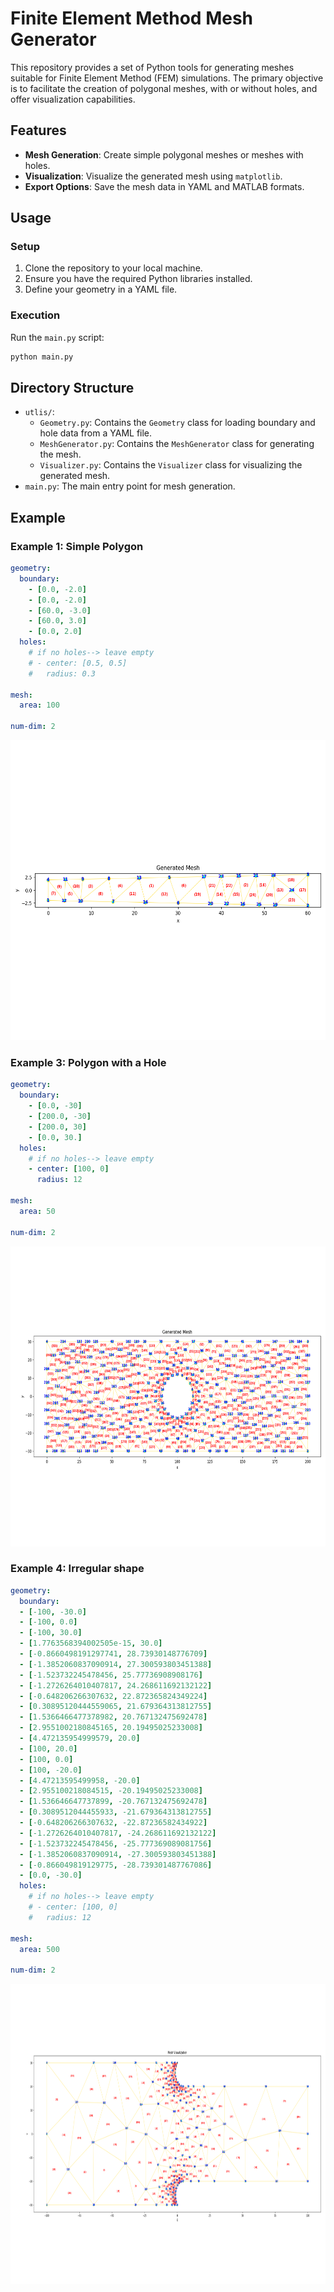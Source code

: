 # Finite Element Method Mesh Generator

This repository provides a set of Python tools for generating meshes suitable for Finite Element Method (FEM) simulations. The primary objective is to facilitate the creation of polygonal meshes, with or without holes, and offer visualization capabilities.

## Features
- **Mesh Generation**: Create simple polygonal meshes or meshes with holes.
- **Visualization**: Visualize the generated mesh using `matplotlib`.
- **Export Options**: Save the mesh data in YAML and MATLAB formats.

## Usage
### Setup
1. Clone the repository to your local machine.
2. Ensure you have the required Python libraries installed.
3. Define your geometry in a YAML file.

### Execution
Run the `main.py` script:
```bash
python main.py
```


## Directory Structure

- `utlis/`:
  - `Geometry.py`: Contains the `Geometry` class for loading boundary and hole data from a YAML file.
  - `MeshGenerator.py`: Contains the `MeshGenerator` class for generating the mesh.
  - `Visualizer.py`: Contains the `Visualizer` class for visualizing the generated mesh.
- `main.py`: The main entry point for mesh generation.

## Example

### Example 1: Simple Polygon
```yaml
geometry:
  boundary:
    - [0.0, -2.0]
    - [0.0, -2.0]
    - [60.0, -3.0]
    - [60.0, 3.0]
    - [0.0, 2.0]
  holes:
    # if no holes--> leave empty
    # - center: [0.5, 0.5]
    #   radius: 0.3

mesh:
  area: 100

num-dim: 2
```

<div style="text-align: center">
    <img src="./Problem1/mesh_config.png" alt="Sample GIF" width="600" height="480">
</div>

### Example 3: Polygon with a Hole
```yaml
geometry:
  boundary:
    - [0.0, -30]
    - [200.0, -30]
    - [200.0, 30]
    - [0.0, 30.]
  holes:
    # if no holes--> leave empty
    - center: [100, 0]
      radius: 12

mesh:
  area: 50

num-dim: 2
```

<div style="text-align: center">
    <img src="./Problem3/mesh_config.png" alt="Sample GIF" width="600" height="480">
</div>

### Example 4: Irregular shape
```yaml
geometry:
  boundary:
  - [-100, -30.0]
  - [-100, 0.0]
  - [-100, 30.0]
  - [1.7763568394002505e-15, 30.0]
  - [-0.8660498191297741, 28.73930148776709]
  - [-1.3852060837090914, 27.300593803451388]
  - [-1.523732245478456, 25.77736908908176]
  - [-1.2726264010407817, 24.268611692132122]
  - [-0.648206266307632, 22.872365824349224]
  - [0.30895120444559065, 21.679364313812755]
  - [1.5366466477378982, 20.767132475692478]
  - [2.9551002180845165, 20.19495025233008]
  - [4.472135954999579, 20.0]
  - [100, 20.0]
  - [100, 0.0]
  - [100, -20.0]
  - [4.47213595499958, -20.0]
  - [2.955100218084515, -20.19495025233008]
  - [1.536646647737899, -20.767132475692478]
  - [0.3089512044455933, -21.679364313812755]
  - [-0.648206266307632, -22.87236582434922]
  - [-1.2726264010407817, -24.268611692132122]
  - [-1.523732245478456, -25.777369089081756]
  - [-1.3852060837090914, -27.300593803451388]
  - [-0.866049819129775, -28.739301487767086]
  - [0.0, -30.0]
  holes:
    # if no holes--> leave empty
    # - center: [100, 0]
    #   radius: 12

mesh:
  area: 500

num-dim: 2
```

<div style="text-align: center">
    <img src="./Problem4/mesh_config.png" alt="Sample GIF" width="600" height="480">
</div>



